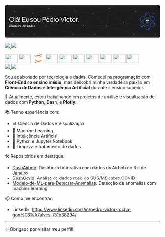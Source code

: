 ![Header](./github-header-image.png)

<div>
  <a href="https://github.com/pedrovi35">
    <img height="180em" src="https://github-readme-stats.vercel.app/api?username=pedrovi35&show_icons=true&theme=github_dark&include_all_commits=true&count_private=true"/>
    <img height="180em" src="https://github-readme-stats.vercel.app/api/top-langs/?username=pedrovi35&layout=compact&langs_count=16&theme=github_dark"/>
  </a>
</div>
<div style="display: inline_block"><br>
  <img src="https://cdn.jsdelivr.net/gh/devicons/devicon@latest/icons/python/python-original.svg" height="30" width="40"/>
  <img src="https://cdn.jsdelivr.net/gh/devicons/devicon@latest/icons/numpy/numpy-original.svg" height="30" width="40"/>
  
  <svg viewBox="0 0 128 128" height="30" width="40">
    <path d="M109.766 7.281a7.691 7.691 0 01-1.09 4.282 7.583 7.583 0 01-3.262 2.949 7.49 7.49 0 01-4.34.62 7.525 7.525 0 01-3.953-1.913A7.642 7.642 0 0195.137 5a7.606 7.606 0 012.629-3.531 7.509 7.509 0 014.136-1.461 7.51 7.51 0 015.422 1.996 7.627 7.627 0 012.438 5.273zm0 0" fill="#767677"></path>
    <path d="M65.758 96.79c-20.098 0-37.649-7.364-46.766-18.267a49.95 49.95 0 0018.102 24.254 49.251 49.251 0 0028.676 9.215 49.279 49.279 0 0028.675-9.215 49.917 49.917 0 0018.094-24.254C103.406 89.426 85.855 96.79 65.758 96.79zm0 0M65.75 25.883c20.098 0 37.652 7.367 46.766 18.265a49.95 49.95 0 00-18.102-24.253 49.27 49.27 0 00-28.672-9.22 49.27 49.27 0 00-28.672 9.22A49.909 49.909 0 0018.97 44.148C28.102 33.27 45.652 25.883 65.75 25.883zm0 0" fill="#f37726"></path>
    <path d="M38.164 117.984a9.671 9.671 0 01-1.371 5.399 9.5 9.5 0 01-9.59 4.504 9.405 9.405 0 01-4.98-2.418 9.671 9.671 0 01-2.809-4.797 9.73 9.73 0 01.313-5.567 9.624 9.624 0 013.328-4.453 9.466 9.466 0 0112.043.688 9.63 9.63 0 013.066 6.648zm0 0" fill="#989798"></path>
    <path d="M21.285 23.418a5.53 5.53 0 01-3.14-.816 5.627 5.627 0 01-2.618-5.672 5.612 5.612 0 011.407-2.95 5.593 5.593 0 012.789-1.664 5.46 5.46 0 013.238.184 5.539 5.539 0 012.586 1.969 5.66 5.66 0 01-.399 7.129 5.557 5.557 0 01-3.867 1.82zm0 0" fill="#6f7070"></path>
  </svg>

  <img src="https://cdn.jsdelivr.net/gh/devicons/devicon@latest/icons/matplotlib/matplotlib-plain.svg" height="30" width="40"/>
  <img src="https://cdn.jsdelivr.net/gh/devicons/devicon@latest/icons/pandas/pandas-original.svg" height="30" width="40"/>
  <img src="https://cdn.jsdelivr.net/gh/devicons/devicon@latest/icons/scikitlearn/scikitlearn-original.svg" height="30" width="40"/>
  <img src="https://cdn.jsdelivr.net/gh/devicons/devicon@latest/icons/docker/docker-original.svg" height="30" width="40"/>
  <img src="https://cdn.jsdelivr.net/gh/devicons/devicon@latest/icons/azuresqldatabase/azuresqldatabase-original.svg" height="30" width="40"/>
  <img src="https://cdn.jsdelivr.net/gh/devicons/devicon@latest/icons/streamlit/streamlit-original.svg" height="30" width="40"/>
  <img src="https://cdn.jsdelivr.net/gh/devicons/devicon@latest/icons/vscode/vscode-original.svg" height="30" width="40"/>
</div>
<div>
  <a href="https://instagram.com/whyvictur" target="_blank">
    <img src="https://img.shields.io/badge/Instagram-%23E4405F?style=for-the-badge&logo=instagram&logoColor=white" target="_blank">
  </a>
  <a href="https://www.linkedin.com/in/pedro-victor-rocha-gon%C3%A7alves-751b38294/" target="_blank">
    <img src="https://img.shields.io/badge/LinkedIn-%230077B5?style=for-the-badge&logo=linkedin&logoColor=white" target="_blank">
  </a>
</div>




Sou apaixonado por tecnologia e dados. Comecei na programação com **Front-End no ensino médio**, mas descobri minha verdadeira paixão em **Ciência de Dados** e **Inteligência Artificial** durante o ensino superior.

🔭 Atualmente, estou trabalhando em projetos de análise e visualização de dados com **Python**, **Dash**, e **Plotly**.

📚 Tenho experiência com:
- 📊 Ciência de Dados e Visualização
- 🤖 Machine Learning
- 🧠 Inteligência Artificial
- 🐍 Python e Jupyter Notebook
- 🧼 Limpeza e tratamento de dados

🛠️ Repositórios em destaque:
- [DashAirbnb](https://github.com/pedrovi35/DashAirbnb): Dashboard interativo com dados do Airbnb no Rio de Janeiro
- [DashCovid](https://github.com/pedrovi35/DashCovid): Análise de dados reais do SUS/MS sobre COVID
- [Modelo-de-ML-para-Detectar-Anomalias](https://github.com/pedrovi35/Modelo-de-ML-para-Detectar-Anomalias): Detecção de anomalias com machine learning

📫 Como me encontrar:
- LinkedIn: https://www.linkedin.com/in/pedro-victor-rocha-gon%C3%A7alves-751b38294/


---

✨ Obrigado por visitar meu perfil!
